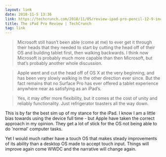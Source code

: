 ```yaml
---
layout: link
date: 2018-11-5 13:36
link: https://techcrunch.com/2018/11/05/review-ipad-pro-pencil-12-9-inch/?guccounter=1
title: The iPad Pro Review | TechCrunch
tag: link
---
```

> Microsoft still hasn’t been able (come at me) to ever get it through their heads that they needed to start by cutting the head off of their OS and building tablet first, then walking backwards. I think now Microsoft is probably much more capable than then Microsoft, but that’s probably another whole discussion.

> Apple went and cut the head off of OS X at the very beginning, and has been very slowly walking in the other direction ever since. But the fact remains that no Surface Pro has ever offered a tablet experience anywhere near as satisfying as an iPad’s.

> Yes, it may offer more flexibility, but it comes at the cost of unity and reliably functionality. Just refrigerator toasters all the way down.

This is by far the best sim up of my stance for the iPad. I know I am a little bias towards using the device full time - but Apple have taken the correct approach in my opinion. They get a lot of stick for the OS not being able to do 'normal' computer tasks. 

Yet I would much rather have a touch OS that makes steady improvements of its ability than a desktop OS made to accept touch input. Things will improve again come WWDC and the narrative will change again.